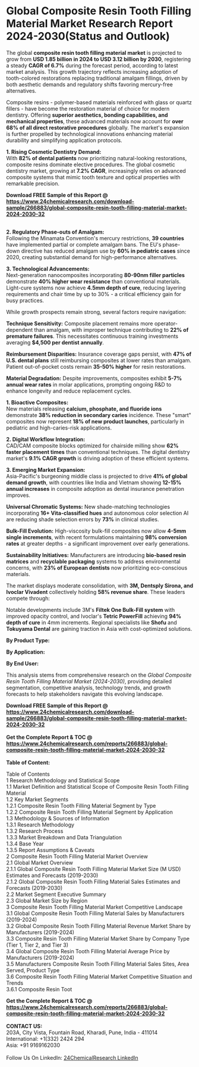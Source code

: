 <h1>Global Composite Resin Tooth Filling Material Market Research Report 2024-2030(Status and Outlook)</h1><p>The global <strong>composite resin tooth filling material market</strong> is projected to grow from <strong>USD 1.85 billion in 2024 to USD 3.12 billion by 2030</strong>, registering a steady <strong>CAGR of 6.7%</strong> during the forecast period, according to latest market analysis. This growth trajectory reflects increasing adoption of tooth-colored restorations replacing traditional amalgam fillings, driven by both aesthetic demands and regulatory shifts favoring mercury-free alternatives.</p><p>Composite resins - polymer-based materials reinforced with glass or quartz fillers - have become the restoration material of choice for modern dentistry. Offering <strong>superior aesthetics, bonding capabilities, and mechanical properties</strong>, these advanced materials now account for <strong>over 68% of all direct restorative procedures</strong> globally. The market's expansion is further propelled by technological innovations enhancing material durability and simplifying application protocols.</p><p><strong>1. Rising Cosmetic Dentistry Demand:</strong><br>
With <strong>82% of dental patients</strong> now prioritizing natural-looking restorations, composite resins dominate elective procedures. The global cosmetic dentistry market, growing at <strong>7.2% CAGR</strong>, increasingly relies on advanced composite systems that mimic tooth texture and optical properties with remarkable precision.</p><div><b>Download FREE Sample of this Report @ 
            <a href="https://www.24chemicalresearch.com/download-sample/266883/global-composite-resin-tooth-filling-material-market-2024-2030-32">
            https://www.24chemicalresearch.com/download-sample/266883/global-composite-resin-tooth-filling-material-market-2024-2030-32</a></b></div><br><p><strong>2. Regulatory Phase-outs of Amalgam:</strong><br>
Following the Minamata Convention's mercury restrictions, <strong>39 countries</strong> have implemented partial or complete amalgam bans. The EU's phase-down directive has reduced amalgam use by <strong>60% in pediatric cases</strong> since 2020, creating substantial demand for high-performance alternatives.</p><p><strong>3. Technological Advancements:</strong><br>
Next-generation nanocomposites incorporating <strong>80-90nm filler particles</strong> demonstrate <strong>40% higher wear resistance</strong> than conventional materials. Light-cure systems now achieve <strong>4.5mm depth of cure</strong>, reducing layering requirements and chair time by up to 30% - a critical efficiency gain for busy practices.</p><p>While growth prospects remain strong, several factors require navigation:</p><p><strong>Technique Sensitivity:</strong> Composite placement remains more operator-dependent than amalgam, with improper technique contributing to <strong>22% of premature failures</strong>. This necessitates continuous training investments averaging <strong>$4,500 per dentist annually</strong>.</p><p><strong>Reimbursement Disparities:</strong> Insurance coverage gaps persist, with <strong>47% of U.S. dental plans</strong> still reimbursing composites at lower rates than amalgam. Patient out-of-pocket costs remain <strong>35-50% higher</strong> for resin restorations.</p><p><strong>Material Degradation:</strong> Despite improvements, composites exhibit <strong>5-7% annual wear rates</strong> in molar applications, prompting ongoing R&amp;D to enhance longevity and reduce replacement cycles.</p><p><strong>1. Bioactive Composites:</strong><br>
New materials releasing <strong>calcium, phosphate, and fluoride ions</strong> demonstrate <strong>38% reduction in secondary caries</strong> incidence. These "smart" composites now represent <strong>18% of new product launches</strong>, particularly in pediatric and high-caries-risk applications.</p><p><strong>2. Digital Workflow Integration:</strong><br>
CAD/CAM composite blocks optimized for chairside milling show <strong>62% faster placement times</strong> than conventional techniques. The digital dentistry market's <strong>9.1% CAGR growth</strong> is driving adoption of these efficient systems.</p><p><strong>3. Emerging Market Expansion:</strong><br>
Asia-Pacific's burgeoning middle class is projected to drive <strong>41% of global demand growth</strong>, with countries like India and Vietnam showing <strong>12-15% annual increases</strong> in composite adoption as dental insurance penetration improves.</p><p><strong>Universal Chromatic Systems:</strong> New shade-matching technologies incorporating <strong>16+ Vita-classified hues</strong> and autonomous color selection AI are reducing shade selection errors by <strong>73%</strong> in clinical studies.</p><p><strong>Bulk-Fill Evolution:</strong> High-viscosity bulk-fill composites now allow <strong>4-5mm single increments</strong>, with recent formulations maintaining <strong>98% conversion rates</strong> at greater depths - a significant improvement over early generations.</p><p><strong>Sustainability Initiatives:</strong> Manufacturers are introducing <strong>bio-based resin matrices</strong> and <strong>recyclable packaging</strong> systems to address environmental concerns, with <strong>23% of European dentists</strong> now prioritizing eco-conscious materials.</p><p>The market displays moderate consolidation, with <strong>3M, Dentsply Sirona, and Ivoclar Vivadent</strong> collectively holding <strong>58% revenue share</strong>. These leaders compete through:</p><p>Notable developments include 3M's <strong>Filtek One Bulk-Fill system</strong> with improved opacity control, and Ivoclar's <strong>Tetric PowerFill</strong> achieving <strong>94% depth of cure</strong> in 4mm increments. Regional specialists like <strong>Shofu</strong> and <strong>Tokuyama Dental</strong> are gaining traction in Asia with cost-optimized solutions.</p><p><strong>By Product Type:</strong></p><p><strong>By Application:</strong></p><p><strong>By End User:</strong></p><p>This analysis stems from comprehensive research on the <em>Global Composite Resin Tooth Filling Material Market (2024-2030)</em>, providing detailed segmentation, competitive analysis, technology trends, and growth forecasts to help stakeholders navigate this evolving landscape.</p><div><b>Download FREE Sample of this Report @ 
            <a href="https://www.24chemicalresearch.com/download-sample/266883/global-composite-resin-tooth-filling-material-market-2024-2030-32">
            https://www.24chemicalresearch.com/download-sample/266883/global-composite-resin-tooth-filling-material-market-2024-2030-32</a></b></div><br><div><b>Get the Complete Report & TOC @ 
            <a href="https://www.24chemicalresearch.com/reports/266883/global-composite-resin-tooth-filling-material-market-2024-2030-32">
            https://www.24chemicalresearch.com/reports/266883/global-composite-resin-tooth-filling-material-market-2024-2030-32</a></b></div><br>
            <b>Table of Content:</b><p>Table of Contents<br />
1 Research Methodology and Statistical Scope<br />
1.1 Market Definition and Statistical Scope of Composite Resin Tooth Filling Material<br />
1.2 Key Market Segments<br />
1.2.1 Composite Resin Tooth Filling Material Segment by Type<br />
1.2.2 Composite Resin Tooth Filling Material Segment by Application<br />
1.3 Methodology & Sources of Information<br />
1.3.1 Research Methodology<br />
1.3.2 Research Process<br />
1.3.3 Market Breakdown and Data Triangulation<br />
1.3.4 Base Year<br />
1.3.5 Report Assumptions & Caveats<br />
2 Composite Resin Tooth Filling Material Market Overview<br />
2.1 Global Market Overview<br />
2.1.1 Global Composite Resin Tooth Filling Material Market Size (M USD) Estimates and Forecasts (2019-2030)<br />
2.1.2 Global Composite Resin Tooth Filling Material Sales Estimates and Forecasts (2019-2030)<br />
2.2 Market Segment Executive Summary<br />
2.3 Global Market Size by Region<br />
3 Composite Resin Tooth Filling Material Market Competitive Landscape<br />
3.1 Global Composite Resin Tooth Filling Material Sales by Manufacturers (2019-2024)<br />
3.2 Global Composite Resin Tooth Filling Material Revenue Market Share by Manufacturers (2019-2024)<br />
3.3 Composite Resin Tooth Filling Material Market Share by Company Type (Tier 1, Tier 2, and Tier 3)<br />
3.4 Global Composite Resin Tooth Filling Material Average Price by Manufacturers (2019-2024)<br />
3.5 Manufacturers Composite Resin Tooth Filling Material Sales Sites, Area Served, Product Type<br />
3.6 Composite Resin Tooth Filling Material Market Competitive Situation and Trends<br />
3.6.1 Composite Resin Toot</p><div><b>Get the Complete Report & TOC @ 
            <a href="https://www.24chemicalresearch.com/reports/266883/global-composite-resin-tooth-filling-material-market-2024-2030-32">
            https://www.24chemicalresearch.com/reports/266883/global-composite-resin-tooth-filling-material-market-2024-2030-32</a></b></div><br><b>CONTACT US:</b><br>
            203A, City Vista, Fountain Road, Kharadi, Pune, India - 411014<br>
            International: +1(332) 2424 294<br>
            Asia: +91 9169162030 <br><br>
            Follow Us On LinkedIn: <a href="https://www.linkedin.com/company/24chemicalresearch/">24ChemicalResearch LinkedIn</a>